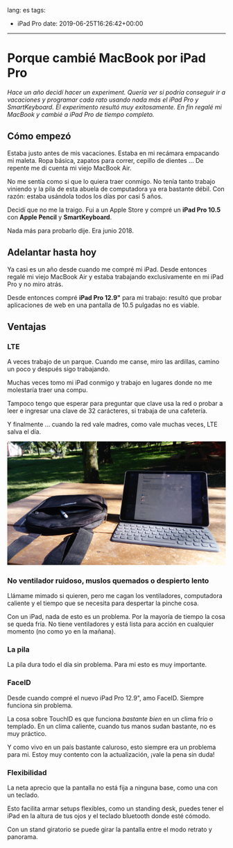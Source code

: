 lang: es
tags:
  - iPad Pro
date: 2019-06-25T16:26:42+00:00

---

# Porque cambié MacBook por iPad Pro

_Hace un año decidí hacer un experiment. Quería ver si podría conseguir ir a vacaciones y programar cada rato usando nada más el iPad Pro y SmartKeyboard. El experimento resultó muy exitosamente. En fin regalé mi MacBook y cambié a iPad Pro de tiempo completo._

## Cómo empezó

Estaba justo antes de mis vacaciones. Estaba en mi recámara empacando mi maleta. Ropa básica, zapatos para correr, cepillo de dientes ... De repente me di cuenta mi viejo MacBook Air.

No me sentía como si que lo quiera traer conmigo. No tenía tanto trabajo viniendo y la pila de esta abuela de computadora ya era bastante débil. Con razón: estaba usándola todos los días por casi 5 años.

Decidí que no me la traigo. Fui a un Apple Store y compré un **iPad Pro 10.5** con **Apple Pencil** y **SmartKeyboard**.

Nada más para probarlo dije. Era junio 2018.

## Adelantar hasta hoy

Ya casi es un año desde cuando me compré mi iPad. Desde entonces regalé mi viejo MacBook Air y estaba trabajando exclusivamente en mi iPad Pro y no miro atrás.

Desde entonces compré **iPad Pro 12.9"** para mi trabajo: resultó que probar aplicaciones de web en una pantalla de 10.5 pulgadas no es viable.

## Ventajas

### LTE

A veces trabajo de un parque. Cuando me canse, miro las ardillas, camino un poco y después sigo trabajando.

Muchas veces tomo mi iPad conmigo y trabajo en lugares donde no me molestaría traer una compu.

Tampoco tengo que esperar para preguntar que clave usa la red o probar a leer e ingresar una clave de 32 carácteres, si trabaja de una cafetería.

Y finalmente ... cuando la red vale madres, como vale muchas veces, LTE salva el día.

![Trabajando en mi iPad fuera.](working-outside.jpg)

### No ventilador ruidoso, muslos quemados o despierto lento

Llámame mimado si quieren, pero me cagan los ventiladores, computadora caliente y el tiempo que se necesita para despertar la pinche cosa.

Con un iPad, nada de esto es un problema. Por la mayoría de tiempo la cosa se queda fría. No tiene ventiladores y está lista para acción en cualquier momento (no como yo en la mañana).

### La pila

La pila dura todo el día sin problema. Para mi esto es muy importante.

### FaceID

Desde cuando compré el nuevo iPad Pro 12.9", amo FaceID. Siempre funciona sin problema.

La cosa sobre TouchID es que funciona _bastante bien_ en un clima frío o templado. En un clima caliente, cuando tus manos sudan bastante, no es muy práctico.

Y como vivo en un país bastante caluroso, esto siempre era un problema para mi. Estoy muy contento con la actualización, ¡vale la pena sin duda!

### Flexibilidad

La neta aprecio que la pantalla no está fija a ninguna base, como una con un teclado.

Esto facilita armar setups flexibles, como un standing desk, puedes tener el iPad en la altura de tus ojos y el teclado bluetooth donde esté cómodo.

Con un stand giratorio se puede girar la pantalla entre el modo retrato y panorama.